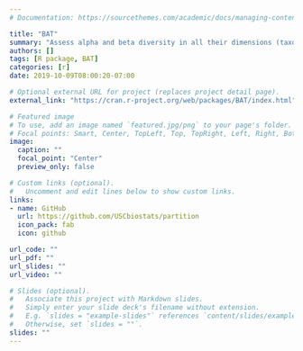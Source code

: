 ```yaml
---
# Documentation: https://sourcethemes.com/academic/docs/managing-content/

title: "BAT"
summary: "Assess alpha and beta diversity in all their dimensions (taxon, phylogenetic and functional diversity)"
authors: []
tags: [R package, BAT]
categories: [r]
date: 2019-10-09T08:00:20-07:00

# Optional external URL for project (replaces project detail page).
external_link: "https://cran.r-project.org/web/packages/BAT/index.html"

# Featured image
# To use, add an image named `featured.jpg/png` to your page's folder.
# Focal points: Smart, Center, TopLeft, Top, TopRight, Left, Right, BottomLeft, Bottom, BottomRight.
image:
  caption: ""
  focal_point: "Center"
  preview_only: false

# Custom links (optional).
#   Uncomment and edit lines below to show custom links.
links:
- name: GitHub
  url: https://github.com/USCbiostats/partition
  icon_pack: fab
  icon: github

url_code: ""
url_pdf: ""
url_slides: ""
url_video: ""

# Slides (optional).
#   Associate this project with Markdown slides.
#   Simply enter your slide deck's filename without extension.
#   E.g. `slides = "example-slides"` references `content/slides/example-slides.md`.
#   Otherwise, set `slides = ""`.
slides: ""
---
```

